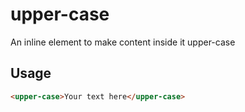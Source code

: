 upper-case
================
An inline element to make content inside it upper-case

## Usage

```html
<upper-case>Your text here</upper-case>
```